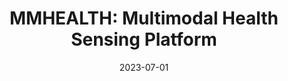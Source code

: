 ---
title: "MMHEALTH: Multimodal Health Sensing Platform"
collection: publications
permalink: /publication/2021-patent-1
date: 2023-07-01
venue: 'U.S. Patent 0,233,091'
citation: '<i>U.S. Patent 0,233,091</i>.
    <br />
    <A HREF="https://www.ee.ucla.edu/achuta-kadambi/">Kadambi, A.</A>, <A HREF="https://www.uclahealth.org/providers/laleh-jalilian">Jalilian, L.</A>, Abari, O., Cannesson, M., <A HREF="https://biodesign.ucla.edu/accelerator21-bio-ashley-kita/">Kita, A.</A>, <A HREF="https://pradyumnachari.github.io/">Chari P.</A>, <b>Armouti, A.</b>'
---